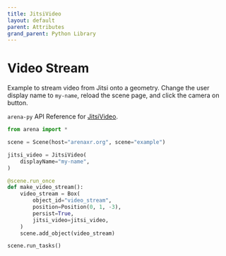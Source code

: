 ```yaml
---
title: JitsiVideo
layout: default
parent: Attributes
grand_parent: Python Library
---
```


# Video Stream

Example to stream video from Jitsi onto a geometry. Change the user display name to `my-name`, reload the scene page, and click the camera on button.

`arena-py` API Reference for [JitsiVideo](/content/python-api/attributes/jitsi_video).

```python
from arena import *

scene = Scene(host="arenaxr.org", scene="example")

jitsi_video = JitsiVideo(
    displayName="my-name",
)

@scene.run_once
def make_video_stream():
    video_stream = Box(
        object_id="video_stream",
        position=Position(0, 1, -3),
        persist=True,
        jitsi_video=jitsi_video,
    )
    scene.add_object(video_stream)

scene.run_tasks()
```

